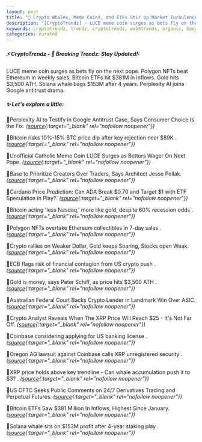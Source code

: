 ```yaml
---
layout: post
title: "🌅 Crypto Whales, Meme Coins, and ETFs Stir Up Market Turbulence"
description: "[CryptoTrendz] - LUCE meme coin surges as bets fly on the next pope. Polygon NFTs beat Ethereum in weekly sales. Bitcoin ETFs hit $381M in inflows. Gold hits $3,500 ATH. Solana whale bags $153M after 4 years. Perplexity AI joins Google antitrust drama."
keywords: cryptotrendz, trendz, cryptotrends, web3trends, organic, Google, crypto, banking, BTC, Analyst, AI, Ethereum, Trading, XRP
categories: curated
---
```


##### ⚡ CryptoTrendz - 📌 *Breaking Trendz: Stay Updated!:*

LUCE meme coin surges as bets fly on the next pope. Polygon NFTs beat Ethereum in weekly sales. Bitcoin ETFs hit $381M in inflows. Gold hits $3,500 ATH. Solana whale bags $153M after 4 years. Perplexity AI joins Google antitrust drama.

##### ✨ *Let's explore a little:*


🔹Perplexity AI to Testify in Google Antitrust Case, Says Consumer Choice Is the Fix. *([source](https://s.avyag.com/0jqm){:target="_blank" rel="nofollow noopener"})*

🔹Bitcoin risks 10%-15% BTC price dip after key rejection near $89K . *([source](https://s.avyag.com/fbuw){:target="_blank" rel="nofollow noopener"})*

🔹Unofficial Catholic Meme Coin LUCE Surges as Bettors Wager On Next Pope. *([source](https://s.avyag.com/vt95){:target="_blank" rel="nofollow noopener"})*

🔹Base to Prioritize Creators Over Traders, Says Architect Jesse Pollak. *([source](https://s.avyag.com/mxs0){:target="_blank" rel="nofollow noopener"})*

🔹Cardano Price Prediction: Can ADA Break $0.70 and Target $1 with ETF Speculation in Play?. *([source](https://s.avyag.com/qme9){:target="_blank" rel="nofollow noopener"})*

🔹Bitcoin acting 'less Nasdaq,' more like gold, despite 60% recession odds . *([source](https://s.avyag.com/ppyf){:target="_blank" rel="nofollow noopener"})*

🔹Polygon NFTs overtake Ethereum collectibles in 7-day sales . *([source](https://s.avyag.com/fte4){:target="_blank" rel="nofollow noopener"})*

🔹Crypto rallies on Weaker Dollar, Gold keeps Soaring, Stocks open Weak. *([source](https://s.avyag.com/6f1z){:target="_blank" rel="nofollow noopener"})*

🔹ECB flags risk of financial contagion from US crypto push . *([source](https://s.avyag.com/lnnc){:target="_blank" rel="nofollow noopener"})*

🔹Gold is money, says Peter Schiff, as price hits $3,500 ATH . *([source](https://s.avyag.com/j3h2){:target="_blank" rel="nofollow noopener"})*

🔹Australian Federal Court Backs Crypto Lender in Landmark Win Over ASIC. *([source](https://s.avyag.com/gvkl){:target="_blank" rel="nofollow noopener"})*

🔹Crypto Analyst Reveals When The XRP Price Will Reach $25 - It's Not Far Off. *([source](https://s.avyag.com/ofqs){:target="_blank" rel="nofollow noopener"})*

🔹Coinbase considering applying for US banking license . *([source](https://s.avyag.com/k5fz){:target="_blank" rel="nofollow noopener"})*

🔹Oregon AG lawsuit against Coinbase calls XRP unregistered security . *([source](https://s.avyag.com/xx7r){:target="_blank" rel="nofollow noopener"})*

🔹XRP price holds above key trendline - Can whale accumulation push it to $3? . *([source](https://s.avyag.com/h92o){:target="_blank" rel="nofollow noopener"})*

🔹US CFTC Seeks Public Comments on 24/7 Derivatives Trading and Perpetual Futures. *([source](https://s.avyag.com/tfb0){:target="_blank" rel="nofollow noopener"})*

🔹Bitcoin ETFs Saw $381 Million In Inflows, Highest Since January. *([source](https://s.avyag.com/kz40){:target="_blank" rel="nofollow noopener"})*

🔹Solana whale sits on $153M profit after 4-year staking play . *([source](https://s.avyag.com/w6k7){:target="_blank" rel="nofollow noopener"})*
